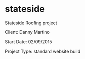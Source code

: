 # stateside
Stateside Roofing project
  
  Client: Danny Martino
  
  Start Date: 02/09/2015
  
  Project Type: standard website build
